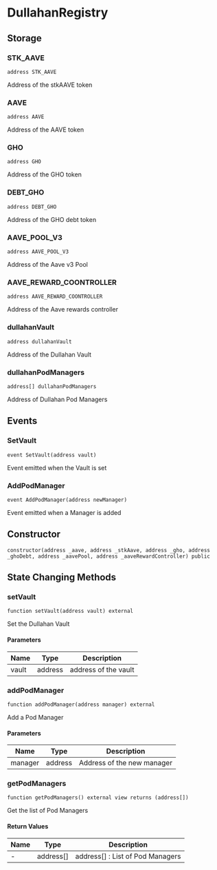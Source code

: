# DullahanRegistry

## Storage

### STK_AAVE

```solidity
address STK_AAVE
```

Address of the stkAAVE token

### AAVE

```solidity
address AAVE
```

Address of the AAVE token

### GHO

```solidity
address GHO
```

Address of the GHO token

### DEBT_GHO

```solidity
address DEBT_GHO
```

Address of the GHO debt token

### AAVE_POOL_V3

```solidity
address AAVE_POOL_V3
```

Address of the Aave v3 Pool

### AAVE_REWARD_COONTROLLER

```solidity
address AAVE_REWARD_COONTROLLER
```

Address of the Aave rewards controller

### dullahanVault

```solidity
address dullahanVault
```

Address of the Dullahan Vault

### dullahanPodManagers

```solidity
address[] dullahanPodManagers
```

Address of Dullahan Pod Managers

## Events

### SetVault

```solidity
event SetVault(address vault)
```

Event emitted when the Vault is set

### AddPodManager

```solidity
event AddPodManager(address newManager)
```

Event emitted when a Manager is added

## Constructor

```solidity
constructor(address _aave, address _stkAave, address _gho, address _ghoDebt, address _aavePool, address _aaveRewardController) public
```

## State Changing Methods

### setVault

```solidity
function setVault(address vault) external
```

Set the Dullahan Vault

#### Parameters

| Name | Type | Description |
| ---- | ---- | ----------- |
| vault | address | address of the vault |

### addPodManager

```solidity
function addPodManager(address manager) external
```

Add a Pod Manager

#### Parameters

| Name | Type | Description |
| ---- | ---- | ----------- |
| manager | address | Address of the new manager |

### getPodManagers

```solidity
function getPodManagers() external view returns (address[])
```

Get the list of Pod Managers

#### Return Values

| Name | Type | Description |
| ---- | ---- | ----------- |
| - | address[] | address[] : List of Pod Managers |

